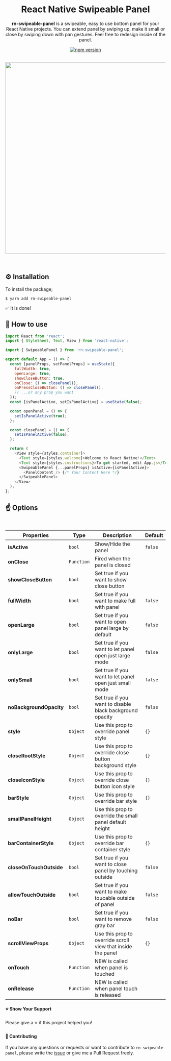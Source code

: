 <div align="center">

<h1>React Native Swipeable Panel</h1>

**rn-swipeable-panel** is a swipeable, easy to use bottom panel for your React Native projects. You can extend panel by swiping up, make it small or close by swiping down with pan gestures. Feel free to redesign inside of the panel.

[![npm version](https://img.shields.io/npm/v/rn-swipeable-panel.svg)](https://www.npmjs.com/package/rn-swipeable-panel)

</div>

<br/>

<div align="center" style="margin-bottom:1em">
    <img src="https://user-images.githubusercontent.com/19428358/82732219-913fb680-9d14-11ea-8128-55b20b0f7d1c.gif" width="auto" height="600"/>
</div>

<br/>

## ⚙️ Installation

To install the package;

```
$ yarn add rn-swipeable-panel
```

✅ It is done!

<!-- ## Usage -->

## 🚀 How to use

```javascript
import React from 'react';
import { StyleSheet, Text, View } from 'react-native';

import { SwipeablePanel } from 'rn-swipeable-panel';

export default App = () => {
  const [panelProps, setPanelProps] = useState({
    fullWidth: true,
    openLarge: true,
    showCloseButton: true,
    onClose: () => closePanel(),
    onPressCloseButton: () => closePanel(),
    // ...or any prop you want
  });
  const [isPanelActive, setIsPanelActive] = useState(false);

  const openPanel = () => {
    setIsPanelActive(true);
  };

  const closePanel = () => {
    setIsPanelActive(false);
  };

  return (
    <View style={styles.container}>
      <Text style={styles.welcome}>Welcome to React Native!</Text>
      <Text style={styles.instructions}>To get started, edit App.js</Text>
      <SwipeablePanel {...panelProps} isActive={isPanelActive}>
        <PanelContent /> {/* Your Content Here */}
      </SwipeablePanel>
    </View>
  );
};
```

## ☝️ Options

<br/>

| Properties              | Type       | Description                                                 | Default |
| ----------------------- | ---------- | ----------------------------------------------------------- | ------- |
| **isActive**            | `bool`     | Show/Hide the panel                                         | `false` |
| **onClose**             | `Function` | Fired when the panel is closed                              |         |
| **showCloseButton**     | `bool`     | Set true if you want to show close button                   |         |
| **fullWidth**           | `bool`     | Set true if you want to make full with panel                | `false` |
| **openLarge**           | `bool`     | Set true if you want to open panel large by default         | `false` |
| **onlyLarge**           | `bool`     | Set true if you want to let panel open just large mode      | `false` |
| **onlySmall**           | `bool`     | Set true if you want to let panel open just small mode      | `false` |
| **noBackgroundOpacity** | `bool`     | Set true if you want to disable black background opacity    | `false` |
| **style**               | `Object`   | Use this prop to override panel style                       | `{}`    |
| **closeRootStyle**      | `Object`   | Use this prop to override close button background style     | `{}`    |
| **closeIconStyle**      | `Object`   | Use this prop to override close button icon style           | `{}`    |
| **barStyle**            | `Object`   | Use this prop to override bar style                         | `{}`    |
| **smallPanelHeight**    | `Object`   | Use this prop to override the small panel default height    |         |
| **barContainerStyle**   | `Object`   | Use this prop to override bar container style               | `{}`    |
| **closeOnTouchOutside** | `bool`     | Set true if you want to close panel by touching outside     | `false` |
| **allowTouchOutside**   | `bool`     | Set true if you want to make toucable outside of panel      | `false` |
| **noBar**               | `bool`     | Set true if you want to remove gray bar                     | `false` |
| **scrollViewProps**     | `Object`   | Use this prop to override scroll view that inside the panel | `{}`    |
| **onTouch**             | `Function` | NEW is called when panel is touched                         |         |
| **onRelease**           | `Function` | NEW is called when panel touch is released                  |         |
#### ⭐️ Show Your Support

Please give a ⭐️ if this project helped you!

#### 👏 Contributing

If you have any questions or requests or want to contribute to `rn-swipeable-panel`, please write the [issue](https://github.com/enesozturk/rn-swipeable-panel/issues) or give me a Pull Request freely.
